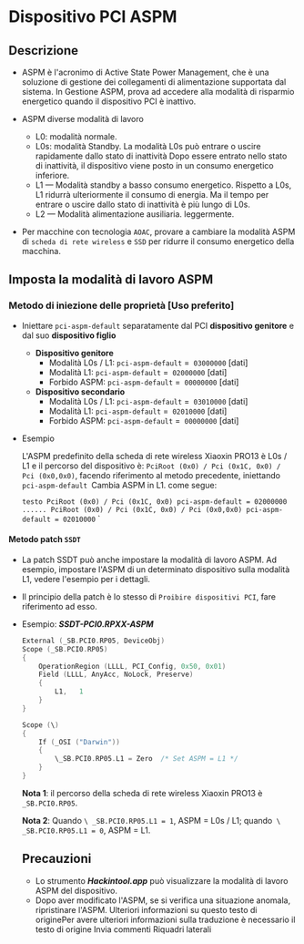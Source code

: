 # Dispositivo PCI ASPM

## Descrizione

- ASPM è l'acronimo di Active State Power Management, che è una soluzione di gestione dei collegamenti di alimentazione supportata dal sistema. In Gestione ASPM, prova ad accedere alla modalità di risparmio energetico quando il dispositivo PCI è inattivo.

- ASPM diverse modalità di lavoro
  - L0: modalità normale.
  - L0s: modalità Standby. La modalità L0s può entrare o uscire rapidamente dallo stato di inattività Dopo essere entrato nello stato di inattività, il dispositivo viene posto in un consumo energetico inferiore.
  - L1 — Modalità standby a basso consumo energetico. Rispetto a L0s, L1 ridurrà ulteriormente il consumo di energia. Ma il tempo per entrare o uscire dallo stato di inattività è più lungo di L0s.
  - L2 — Modalità alimentazione ausiliaria. leggermente.

- Per macchine con tecnologia `AOAC`, provare a cambiare la modalità ASPM di `scheda di rete wireless` e `SSD` per ridurre il consumo energetico della macchina.

## Imposta la modalità di lavoro ASPM

### Metodo di iniezione delle proprietà [**Uso preferito**]

- Iniettare `pci-aspm-default` separatamente dal PCI **dispositivo genitore** e dal suo **dispositivo figlio**

  - **Dispositivo genitore**
    - Modalità L0s / L1: `pci-aspm-default` =` 03000000` [dati]
    - Modalità L1: `pci-aspm-default` =` 02000000` [dati]
    - Forbido ASPM: `pci-aspm-default` =` 00000000` [dati]
  - **Dispositivo secondario**
    - Modalità L0s / L1: `pci-aspm-default` =` 03010000` [dati]
    - Modalità L1: `pci-aspm-default` =` 02010000` [dati]
    - Forbido ASPM: `pci-aspm-default` =` 00000000` [dati]

- Esempio

  L'ASPM predefinito della scheda di rete wireless Xiaoxin PRO13 è L0s / L1 e il percorso del dispositivo è: `PciRoot (0x0) / Pci (0x1C, 0x0) / Pci (0x0,0x0)`, facendo riferimento al metodo precedente, iniettando `pci-aspm-default `Cambia ASPM in L1. come segue:
  
  `` testo
  PciRoot (0x0) / Pci (0x1C, 0x0)
  pci-aspm-default = 02000000
  ......
  PciRoot (0x0) / Pci (0x1C, 0x0) / Pci (0x0,0x0)
  pci-aspm-default = 02010000
  `` `

#### Metodo patch `SSDT`

- La patch SSDT può anche impostare la modalità di lavoro ASPM. Ad esempio, impostare l'ASPM di un determinato dispositivo sulla modalità L1, vedere l'esempio per i dettagli.

- Il principio della patch è lo stesso di `Proibire dispositivi PCI`, fare riferimento ad esso.

- Esempio: ***SSDT-PCI0.RPXX-ASPM***

  ```Swift
  External (_SB.PCI0.RP05, DeviceObj)
  Scope (_SB.PCI0.RP05)
  {
      OperationRegion (LLLL, PCI_Config, 0x50, 0x01)
      Field (LLLL, AnyAcc, NoLock, Preserve)
      {
          L1,   1
      }
  }
  
  Scope (\)
  {
      If (_OSI ("Darwin"))
      {
          \_SB.PCI0.RP05.L1 = Zero  /* Set ASPM = L1 */
      }
  }
  ```
  
  **Nota 1**: il percorso della scheda di rete wireless Xiaoxin PRO13 è `_SB.PCI0.RP05`.

  **Nota 2**: Quando `\ _SB.PCI0.RP05.L1 = 1`, ASPM = L0s / L1; quando` \ _SB.PCI0.RP05.L1 = 0`, ASPM = L1.

  ## Precauzioni

  - Lo strumento ***Hackintool.app*** può visualizzare la modalità di lavoro ASPM del dispositivo.
  - Dopo aver modificato l'ASPM, se si verifica una situazione anomala, ripristinare l'ASPM.
  Ulteriori informazioni su questo testo di originePer avere ulteriori informazioni sulla traduzione è necessario il testo di origine
  Invia commenti
  Riquadri laterali
